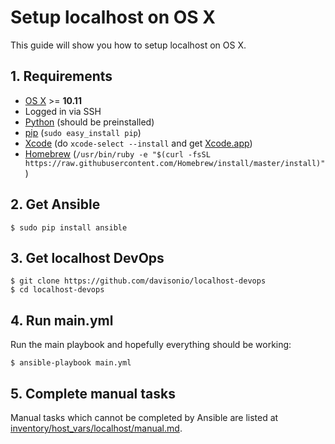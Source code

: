 # Setup localhost on OS X

This guide will show you how to setup localhost on OS X.

## 1. Requirements

- [OS X](http://www.ubuntu.com/desktop) >= **10.11**
- Logged in via SSH
- [Python](https://www.python.org) (should be preinstalled)
- [pip](https://pypi.python.org/pypi/pip) (`sudo easy_install pip`)
- [Xcode](https://developer.apple.com/xcode/) (do `xcode-select --install` and get [Xcode.app](https://itunes.apple.com/us/app/xcode/id497799835))
- [Homebrew](http://brew.sh) (`/usr/bin/ruby -e "$(curl -fsSL https://raw.githubusercontent.com/Homebrew/install/master/install)"`)

## 2. Get Ansible

```
$ sudo pip install ansible
```

## 3. Get localhost DevOps

```
$ git clone https://github.com/davisonio/localhost-devops
$ cd localhost-devops
```

## 4. Run main.yml

Run the main playbook and hopefully everything should be working:

```
$ ansible-playbook main.yml
```

## 5. Complete manual tasks

Manual tasks which cannot be completed by Ansible are listed at [inventory/host_vars/localhost/manual.md](https://github.com/davisonio/localhost-devops/blob/master/inventory/host_vars/localhost/manual.md).
